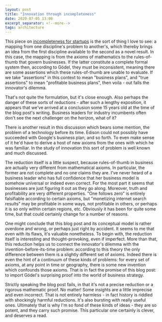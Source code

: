 ```yaml
---
layout: post
title: "Innovation through incompleteness"
date: 2020-07-05 13:00
excerpt_separator: <!--more-->
tags: architecture
---
```


This piece on [incompleteness for startups](https://skibinsky.com/godel-incompleteness-for-startups/) is the sort of thing I love to see: a mapping from one discipline's problem to another's, which thereby brings an idea from the first discipline available to the second as a novel result. In this case, the mapping is from the axioms of mathematics to the rules-of-thumb that govern businesses. If the latter constitute a complete formal system then, according to Gödel, they must be inconsistent, meaning there are some assertions which these rules-of-thumb are unable to evaluate. If we take "assertions" in this context to mean "business plans", and "true assertions" to mean "profitable business plans", then voila - out falls the innovator's dilemma.

<!--more-->

That's not quite the formulation, but it's close enough. Also perhaps the danger of these sorts of reductions - after such a lengthy exposition, it appears that we've arrived at a conclusion some 15 years old at the time of the blog post's writing. Business leaders for industry incumbents often don't see the next challenger on the horizon, what of it?

There is another result in this discussion which bears some mention, the problem of a technology before its time. Edison could not possibly have succeeded with Google's business plan, and so forth. To even make sense of it he'd have to derive a host of new axioms from the ones with which he was familiar. In the study of innovation this sort of problem is well known and much discussed.

The reduction itself is a little suspect, because rules-of-thumb in business are actually very different from mathematical axioms. In particular, the former are not complete and no one claims they are. I've never heard of a business leader who has full confidence that her business model is somehow universal or indeed even correct. For the most part it seems that businesses are just figuring it out as they go along. Moreover, truth and profitability are very different properties. "One follows zero" is entirely falsifiable according to certain axioms, but "monetizing internet search results" may be profitable in some ways, not profitable in others, or perhaps it is so only within certain regions, etc. Obviously it has been for quite some time, but that could certainly change for a number of reasons.

One might conclude that this blog post and its conceptual model is rather overdone and wrong, or perhaps just right by accident. It seems to me that even with its flaws, it's valuable nonetheless. To begin with, the reduction itself is interesting and thought-provoking, even if imperfect. More than that, this reduction helps us to connect the innovator's dilemma with the invention-before-its-time problem: according to this theory the only difference between them is a slightly different set of axioms. Indeed there is even the hint of a continuum of these kinds of problems: for every set of axioms, at any point in time or geography, there is some new invention which confounds those axioms. That is in fact the promise of this blog post: to import Gödel's surprising proof into the world of business strategy.

Strictly speaking the blog post fails, in that it's not a precise reduction or a rigorous mathematic proof. No matter! Some insights are a little imprecise and even incorrect. That is not entirely harmless - in fact history is riddled with shockingly harmful reductions. It's also bursting with really useful ones. Ultimately that is why I'm so fond of these kinds of ideas - they are so potent, and they carry such promise. This particular one certainly is clever, and deserves a read.